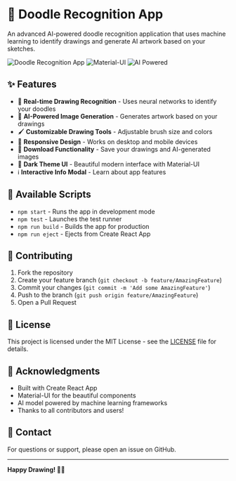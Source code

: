 # 🎨 Doodle Recognition App

An advanced AI-powered doodle recognition application that uses machine learning to identify drawings and generate AI artwork based on your sketches.

![Doodle Recognition App](https://img.shields.io/badge/React-18.2.0-blue) ![Material-UI](https://img.shields.io/badge/Material--UI-5.0-purple) ![AI Powered](https://img.shields.io/badge/AI-Powered-green)

## ✨ Features

- 🧠 **Real-time Drawing Recognition** - Uses neural networks to identify your doodles
- 🎨 **AI-Powered Image Generation** - Generates artwork based on your drawings
- 🖌️ **Customizable Drawing Tools** - Adjustable brush size and colors
- 📱 **Responsive Design** - Works on desktop and mobile devices
- 💾 **Download Functionality** - Save your drawings and AI-generated images
- 🌙 **Dark Theme UI** - Beautiful modern interface with Material-UI
- ℹ️ **Interactive Info Modal** - Learn about app features


## 🚀 Available Scripts

- `npm start` - Runs the app in development mode
- `npm test` - Launches the test runner
- `npm run build` - Builds the app for production
- `npm run eject` - Ejects from Create React App

## 🤝 Contributing

1. Fork the repository
2. Create your feature branch (`git checkout -b feature/AmazingFeature`)
3. Commit your changes (`git commit -m 'Add some AmazingFeature'`)
4. Push to the branch (`git push origin feature/AmazingFeature`)
5. Open a Pull Request

## 📝 License

This project is licensed under the MIT License - see the [LICENSE](LICENSE) file for details.

## 🙏 Acknowledgments

- Built with Create React App
- Material-UI for the beautiful components
- AI model powered by machine learning frameworks
- Thanks to all contributors and users!

## 📧 Contact

For questions or support, please open an issue on GitHub.

---

**Happy Drawing! 🎨✨**

